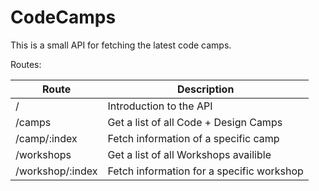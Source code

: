 # CodeCamps
This is a small API for fetching the latest code camps.

Routes:

Route | Description
------|------------
/|Introduction to the API
/camps|Get a list of all Code + Design Camps
/camp/:index|Fetch information of a specific camp
/workshops|Get a list of all Workshops availible
/workshop/:index|Fetch information for a specific workshop